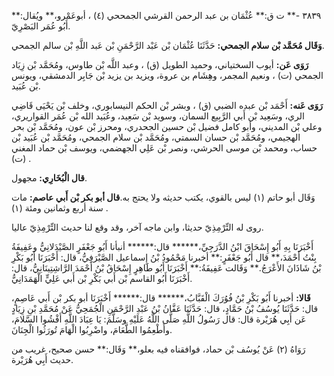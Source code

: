 ٣٨٣٩ -** ت ق:** عُثْمَان بن عبد الرحمن القرشي الجمححي (٤) ، أبوعَمْرو،** ويُقال:** أَبُو عُمَر البَصْرِيّ.

**وَقَال مُحَمَّد بْن سلام الجمحي:** حَدَّثَنَا عُثْمَان بْن عَبْد الرَّحْمَنِ بْن عَبد اللَّهِ بْن سالم الجمحي.

**رَوَى عَن:** أيوب السختياني، وحميد الطويل (ق) ، وعبد اللَّه بْن طاوس، ومُحَمَّد بْن زِيَاد الجمحي (ت) ، ونعيم المجمر، وهِشَام بن عروة، ويزيد بن يزيد بْن جَابِر الدمشقي، ويونس بْن عُبَيد.

**رَوَى عَنه:** أَحْمَد بْن عبده الضبي (ق) ، وبشر بْن الحكم النيسابوري، وخلف بْن يَحْيَى قَاضِي الري، وسَعِيد بْن أَبي الرَّبِيع السمان، وسويد بْن سَعِيد، وعُبَيد الله بْن عُمَر القواريري، وعلي بْن المديني، وأبو كامل فضيل بْن حسين الجحدري، ومحرز بْن عون، ومُحَمَّد بْن بحر الهجيمي، ومُحَمَّد بْن حسان السمتي، ومُحَمَّد بْن سلام الجمحي، ومُحَمَّد بْن عُبَيد بْن حساب، ومحمد بْن موسى الحرشي، ونصر بْن عَلِي الجهضمي، ويوسف بْن حماد المغني (ت) .

**قال الْبُخَارِي:** مجهول.

وَقَال أبو حاتم (١) ليس بالقوي، يكتب حديثه ولا يحتج به.**قال أبو بكر بْن أَبي عاصم:** مات سنة أربع وثمانين ومئة (١) .

روى له التِّرْمِذِيّ حديثا، وابن ماجه آخر، وقد وقع لنا حديث التِّرْمِذِيّ عاليا.

أَخْبَرَنَا بِهِ أَبُو إِسْحَاقَ ابْنُ الدَّرَجِيِّ،****** قال:****** أنبأنا أَبُو جَعْفَرٍ الصَّيْدَلانِيُّ وعَفِيفَةُ بِنْتُ أَحْمَدَ،** قال أَبُو جَعْفَرٍ:** أخبرنا مَحْمُودُ بْنُ إِسماعيل الصَّيْرَفِيُّ، قال: أَخْبَرَنَا أَبُو بَكْرِ بْنُ شَاذَانَ الأَعْرَجُ.** وَقَالت عَفِيفَةُ:** أَخْبَرَنَا أَبُو طَاهِرٍ إِسْحَاقُ بْنُ أَحْمَدَ الرَّاشِتِينَانِيُّ، قال: أَخْبَرَنَا أَبُو القاسم بْن أَبي بَكْرِ بْن أَبي عَلِيٍّ الْهَمَدَانِيُّ.

**قَالا:** أخبرنا أَبُو بَكْرِ بْنُ فُوُرَكَ الْقَبَّابُ،****** قال:****** أَخْبَرَنَا أبو بكر بْن أَبي عَاصِمٍ، قال: حَدَّثَنَا يُوسُفُ بْنُ حَمَّادٍ، قال: حَدَّثَنَا عَفَّانُ بْنُ عَبْدِ الرَّحْمَنِ الْجُمَحِيُّ عَنْ مُحَمَّدِ بْنِ زِيَادٍ عَن أَبِي هُرَيْرة قال: قال رَسُولُ اللَّهِ صَلَّى اللَّهُ عَلَيْهِ وسَلَّمَ: يَا عِبَادَ اللَّهِ أَفْشُوا السَّلامَ، وأَطْعِمُوا الطَّعَامَ، واضْرِبُوا الْهَامَ تُورَثُوا الْجِنَانَ.

رَوَاهُ (٢) عَنْ يُوسُف بْن حماد، فوافقناه فيه بعلو،** وَقَال:** حسن صحيح، غريب من حديث أَبِي هُرَيْرة.